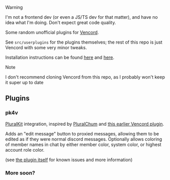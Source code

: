 
> [!WARNING]
> I'm not a frontend dev (or even a JS/TS dev for that matter), and have no idea what I'm doing.
> Don't expect great code quality.

Some random unofficial plugins for [Vencord](https://github.com/Vendicated/Vencord/).

See `src/userplugins` for the plugins themselves; the rest of this repo is just Vencord with some very minor tweaks.

Installation instructions can be found [here](https://github.com/Vendicated/Vencord/blob/main/docs/1_INSTALLING.md) and [here](https://github.com/Vendicated/Vencord/blob/main/docs/2_PLUGINS.md).

> [!NOTE]
> I don't recommend cloning Vencord from this repo, as I probably won't keep it super up to date

## Plugins

### pk4v

[PluralKit](https://pluralkit.me/) integration, inspired by [PluralChum](https://github.com/estroBiologist/pluralchum) and [this earlier Vencord plugin](https://github.com/Vendicated/Vencord/pull/2536/).

Adds an "edit message" button to proxied messages, allowing them to be edited as if they were normal discord messages. Optionally allows coloring of member names in chat by either member color, system color, or highest account role color.

(see [the plugin itself](src/userplugins/pk4v/index.tsx) for known issues and more information)

### More soon?
